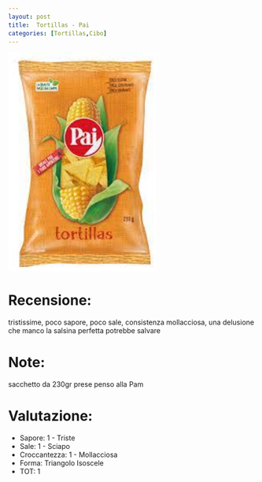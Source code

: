 ```yaml
---
layout: post
title:  Tortillas - Pai
categories: [Tortillas,Cibo]
---
```


<img src="../images/tortillas/pai.png"  width="300">

# Recensione:

tristissime, poco sapore, poco sale, consistenza mollacciosa, una delusione che manco la salsina perfetta potrebbe salvare
# Note:

sacchetto da 230gr
prese penso alla Pam

# Valutazione:

- Sapore: 1 - Triste
- Sale: 1 - Sciapo
- Croccantezza: 1 - Mollacciosa
- Forma: Triangolo Isoscele
- TOT: 1
